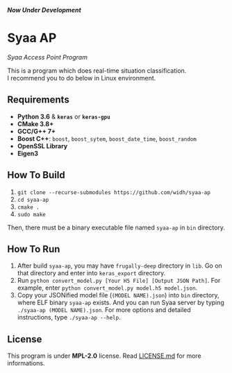 <em> <strong>Now Under Development</strong> </em>

# Syaa AP
<i>Syaa Access Point Program</i>

This is a program which does real-time situation classification.\
I recommend you to do below in Linux environment.

## Requirements

-   **Python 3.6** & **`keras`** or **`keras-gpu`**
-   **CMake 3.8+**
-   **GCC/G++ 7+**
-   **Boost C++**: `boost`, `boost_sytem`, `boost_date_time`, `boost_random`
-   **OpenSSL Library**
-   **Eigen3**

## How To Build

1. `git clone --recurse-submodules https://github.com/widh/syaa-ap`
2. `cd syaa-ap`
3. `cmake .`
4. `sudo make`

Then, there must be a binary executable file named `syaa-ap` in `bin` directory.

## How To Run

1. After build `syaa-ap`, you may have `frugally-deep` directory in `lib`. Go on that directory and enter into `keras_export` directory.
2. Run `python convert_model.py [Your H5 File] [Output JSON Path]`. For example, enter `python convert_model.py model.h5 model.json`.
3. Copy your JSONified model file (`(MODEL NAME).json`) into `bin` directory, where ELF binary `syaa-ap` exists. And you can run Syaa server by typing `./syaa-ap (MODEL NAME).json`. For more options and detailed instructions, type `./syaa-ap --help`.

## License

This program is under **MPL-2.0** license. Read [LICENSE.md](LICENSE.md) for more informations.
